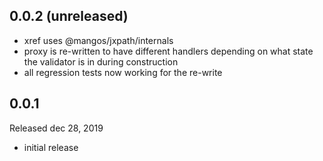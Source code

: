 ##  0.0.2 (unreleased)
- xref uses @mangos/jxpath/internals
- proxy is re-written to have different handlers depending on what state the validator is in during construction
- all regression tests now working for the re-write

## 0.0.1

Released dec 28, 2019
 - initial release